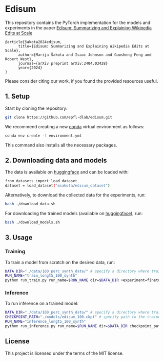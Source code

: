 # Edisum
This repository contains the PyTorch implementation for the models and experiments in the paper [Edisum: Summarizing and Explaining Wikipedia Edits at Scale](https://arxiv.org/pdf/2404.03428.pdf)

```
@article{šakota2024edisum,
      title={Edisum: Summarizing and Explaining Wikipedia Edits at Scale}, 
      author={Marija Šakota and Isaac Johnson and Guosheng Feng and Robert West},
      journal={arXiv preprint arXiv:2404.03428}
      year={2024}
}
```
Please consider citing our work, if you found the provided resources useful.

## 1. Setup
Start by cloning the repository:
```bash
git clone https://github.com/epfl-dlab/edisum.git
```

We recommend creating a new [conda](https://docs.conda.io/en/latest/) virtual environment as follows:
```bash
conda env create -f environment.yml
```
This command also installs all the necessary packages.

## 2. Downloading data and models
The data is available on [huggingface](https://huggingface.co/datasets/msakota/edisum_dataset) and can be loaded with:
```bash
from datasets import load_dataset
dataset = load_dataset("msakota/edisum_dataset")
```
Alternatively, to download the collected data for the experiments, run:

```bash
bash ./download_data.sh
```

For downloading the trained models (available on [huggingface](https://huggingface.co/msakota/edisum/tree/main)), run:

```bash
bash ./download_models.sh
```

## 3. Usage
### Training
To train a model from scratch on the desired data, run:
```bash
DATA_DIR="./data/100_perc_synth_data/" # specify a directory where training data is located
RUN_NAME="train_longt5_100_synth"
python run_train.py run_name=$RUN_NAME dir=$DATA_DIR +experiment=finetune_longt5
```
### Inference
To run inference on a trained model:

```bash
DATA_DIR="./data/100_perc_synth_data/" # specify a directory where training data is located
CHECKPOINT_PATH="./models/edisum_100.ckpt" # specify path to the trained model
RUN_NAME="inference_longt5_100_synth"
python run_inference.py run_name=$RUN_NAME dir=$DATA_DIR checkpoint_path=$CHECKPOINT_PATH +experiment=inference_longt5
```

## License
This project is licensed under the terms of the MIT license.
